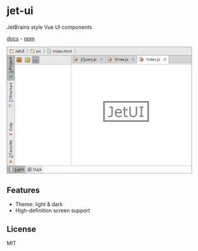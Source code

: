 # jet-ui

JetBrains style Vue UI components

[docs](http://niujunwei.com/jet-ui/) - [npm](https://www.npmjs.com/package/jet-ui)

[![](screenshot.png)](http://jarvisniu.com/JetUI/ide.html)

## Features

- Theme: light & dark
- High-definition screen support

## License

MIT
